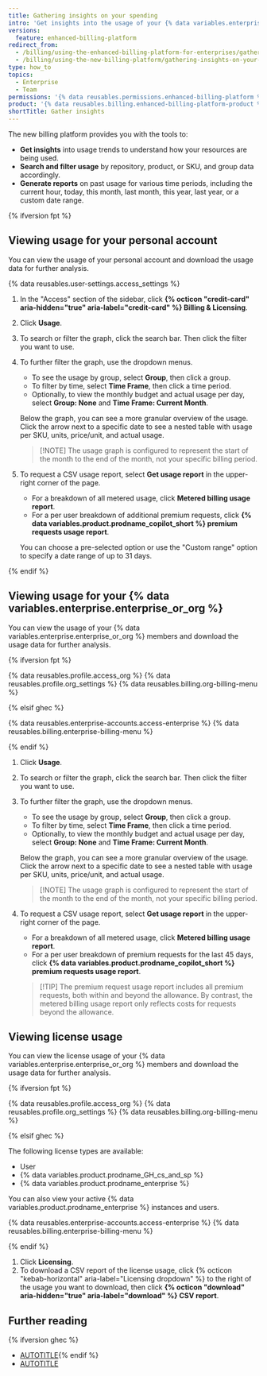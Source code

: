 ```yaml
---
title: Gathering insights on your spending
intro: 'Get insights into the usage of your {% data variables.enterprise.enterprise_or_org %} members.'
versions:
  feature: enhanced-billing-platform
redirect_from:
  - /billing/using-the-enhanced-billing-platform-for-enterprises/gathering-insights-on-your-spending
  - /billing/using-the-new-billing-platform/gathering-insights-on-your-spending
type: how_to
topics:
  - Enterprise
  - Team
permissions: '{% data reusables.permissions.enhanced-billing-platform %}'
product: '{% data reusables.billing.enhanced-billing-platform-product %}'
shortTitle: Gather insights
---
```


The new billing platform provides you with the tools to:

* **Get insights** into usage trends to understand how your resources are being used.
* **Search and filter usage** by repository, product, or SKU, and group data accordingly.
* **Generate reports** on past usage for various time periods, including the current hour, today, this month, last month, this year, last year, or a custom date range.

{% ifversion fpt %}

## Viewing usage for your personal account

You can view the usage of your personal account and download the usage data for further analysis.

{% data reusables.user-settings.access_settings %}
1. In the "Access" section of the sidebar, click **{% octicon "credit-card" aria-hidden="true" aria-label="credit-card" %} Billing & Licensing**.
1. Click **Usage**.
1. To search or filter the graph, click the search bar. Then click the filter you want to use.
1. To further filter the graph, use the dropdown menus.

   * To see the usage by group, select **Group**, then click a group.
   * To filter by time, select **Time Frame**, then click a time period.
   * Optionally, to view the monthly budget and actual usage per day, select **Group: None** and **Time Frame: Current Month**.

   Below the graph, you can see a more granular overview of the usage. Click the arrow next to a specific date to see a nested table with usage per SKU, units, price/unit, and actual usage.

   >[!NOTE] The usage graph is configured to represent the start of the month to the end of the month, not your specific billing period.

1. To request a CSV usage report, select **Get usage report** in the upper-right corner of the page.

   * For a breakdown of all metered usage, click **Metered billing usage report**.
   * For a per user breakdown of additional premium requests, click **{% data variables.product.prodname_copilot_short %} premium requests usage report**.

   You can choose a pre-selected option or use the "Custom range" option to specify a date range of up to 31 days.

{% endif %}

## Viewing usage for your {% data variables.enterprise.enterprise_or_org %}

You can view the usage of your {% data variables.enterprise.enterprise_or_org %} members and download the usage data for further analysis.

{% ifversion fpt %}

{% data reusables.profile.access_org %}
{% data reusables.profile.org_settings %}
{% data reusables.billing.org-billing-menu %}

{% elsif ghec %}

{% data reusables.enterprise-accounts.access-enterprise %}
{% data reusables.billing.enterprise-billing-menu %}

{% endif %}

1. Click **Usage**.
1. To search or filter the graph, click the search bar. Then click the filter you want to use.
1. To further filter the graph, use the dropdown menus.

   * To see the usage by group, select **Group**, then click a group.
   * To filter by time, select **Time Frame**, then click a time period.
   * Optionally, to view the monthly budget and actual usage per day, select **Group: None** and **Time Frame: Current Month**.

   Below the graph, you can see a more granular overview of the usage. Click the arrow next to a specific date to see a nested table with usage per SKU, units, price/unit, and actual usage.

   >[!NOTE] The usage graph is configured to represent the start of the month to the end of the month, not your specific billing period.

1. To request a CSV usage report, select **Get usage report** in the upper-right corner of the page.

   * For a breakdown of all metered usage, click **Metered billing usage report**.
   * For a per user breakdown of premium requests for the last 45 days, click **{% data variables.product.prodname_copilot_short %} premium requests usage report**.

   >[!TIP] The premium request usage report includes all premium requests, both within and beyond the allowance. By contrast, the metered billing usage report only reflects costs for requests beyond the allowance.

## Viewing license usage

You can view the license usage of your {% data variables.enterprise.enterprise_or_org %} members and download the usage data for further analysis.

{% ifversion fpt %}

{% data reusables.profile.access_org %}
{% data reusables.profile.org_settings %}
{% data reusables.billing.org-billing-menu %}

{% elsif ghec %}

The following license types are available:

* User
* {% data variables.product.prodname_GH_cs_and_sp %}
* {% data variables.product.prodname_enterprise %}

You can also view your active {% data variables.product.prodname_enterprise %} instances and users.

{% data reusables.enterprise-accounts.access-enterprise %}
{% data reusables.billing.enterprise-billing-menu %}

{% endif %}

1. Click **Licensing**.
1. To download a CSV report of the license usage, click {% octicon "kebab-horizontal" aria-label="Licensing dropdown" %} to the right of the usage you want to download, then click **{% octicon "download" aria-hidden="true" aria-label="download" %} CSV report**.

## Further reading

{% ifversion ghec %}
* [AUTOTITLE](/rest/enterprise-admin/billing){% endif %}
* [AUTOTITLE](/billing/managing-your-billing/adding-licenses-to-an-organization)
